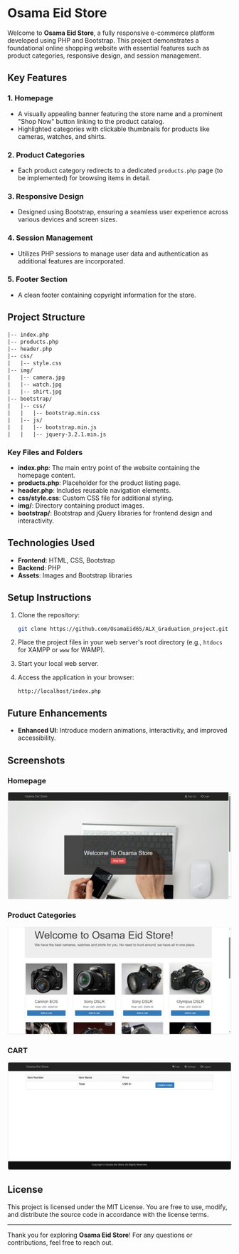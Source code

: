 # Osama Eid Store

Welcome to **Osama Eid Store**, a fully responsive e-commerce platform developed using PHP and Bootstrap. This project demonstrates a foundational online shopping website with essential features such as product categories, responsive design, and session management.

## Key Features

### 1. Homepage
- A visually appealing banner featuring the store name and a prominent "Shop Now" button linking to the product catalog.
- Highlighted categories with clickable thumbnails for products like cameras, watches, and shirts.

### 2. Product Categories
- Each product category redirects to a dedicated `products.php` page (to be implemented) for browsing items in detail.

### 3. Responsive Design
- Designed using Bootstrap, ensuring a seamless user experience across various devices and screen sizes.

### 4. Session Management
- Utilizes PHP sessions to manage user data and authentication as additional features are incorporated.

### 5. Footer Section
- A clean footer containing copyright information for the store.

## Project Structure

```plaintext
|-- index.php
|-- products.php
|-- header.php
|-- css/
|   |-- style.css
|-- img/
|   |-- camera.jpg
|   |-- watch.jpg
|   |-- shirt.jpg
|-- bootstrap/
|   |-- css/
|   |   |-- bootstrap.min.css
|   |-- js/
|   |   |-- bootstrap.min.js
|   |   |-- jquery-3.2.1.min.js
```

### Key Files and Folders
- **index.php**: The main entry point of the website containing the homepage content.
- **products.php**: Placeholder for the product listing page.
- **header.php**: Includes reusable navigation elements.
- **css/style.css**: Custom CSS file for additional styling.
- **img/**: Directory containing product images.
- **bootstrap/**: Bootstrap and jQuery libraries for frontend design and interactivity.

## Technologies Used

- **Frontend**: HTML, CSS, Bootstrap
- **Backend**: PHP
- **Assets**: Images and Bootstrap libraries

## Setup Instructions

1. Clone the repository:
   ```bash
   git clone https://github.com/OsamaEid65/ALX_Graduation_project.git
   ```

2. Place the project files in your web server's root directory (e.g., `htdocs` for XAMPP or `www` for WAMP).

3. Start your local web server.

4. Access the application in your browser:
   ```
   http://localhost/index.php
   ```

## Future Enhancements

- **Enhanced UI**: Introduce modern animations, interactivity, and improved accessibility.

## Screenshots

### Homepage
![alt text](/img/Home.png)

### Product Categories
![alt text](/img/product.png)

### CART
![alt text](/img/cart.png)

## License

This project is licensed under the MIT License. You are free to use, modify, and distribute the source code in accordance with the license terms.

---

Thank you for exploring **Osama Eid Store**! For any questions or contributions, feel free to reach out.
